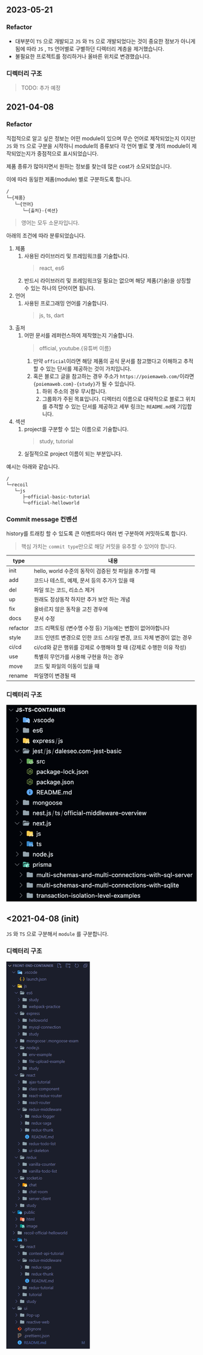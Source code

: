 ## 2023-05-21

### Refactor

- 대부분이 `TS` 으로 개발되고 `JS` 와 `TS` 으로 개발되었다는 것이 중요한 정보가 아니게 됨에 따라 `JS` , `TS` 언어별로 구별하던 디렉터리 계층을 제거했습니다.
- 불필요한 프로젝트를 정리하거나 올바른 위치로 변경했습니다.

### 디렉터리 구조

> TODO: 추가 예정

## 2021-04-08

### Refactor

직접적으로 알고 싶은 정보는 어떤 module이 있으며 무슨 언어로 제작되었는지 이지만 `JS` 와 `TS` 으로 구분을 시작하니 module의 종류보다 각 언어 별로 몇 개의 module이 제작되었는지가 중점적으로 표시되었습니다.

제품 종류가 많아지면서 원하는 정보를 찾는데 많은 cost가 소모되었습니다.

이에 따라 동일한 제품(module) 별로 구분하도록 합니다.

```
/
└─{제품}
   └─{언어}
      └─{출처}-{섹션}
```

> 영어는 모두 소문자입니다.

아래의 조건에 따라 분류되었습니다.

1. 제품
   1. 사용된 라이브러리 및 프레임워크를 기술합니다.
      > react, es6
   1. 반드시 라이브러리 및 프레임워크일 필요는 없으며 해당 제품(기술)을 상징할 수 있는 하나의 단어이면 됩니다.
1. 언어
   1. 사용된 프로그래밍 언어를 기술합니다.
      > js, ts, dart
1. 출저
   1. 어떤 문서를 레퍼런스하여 제작했는지 기술합니다.
      > official, youtube.{유튜버 이름}
      1. 만약 `official`이라면 해당 제품의 공식 문서를 참고했다고 이해하고 추적할 수 있는 단서를 제공하는 것이 가치입니다.
      1. 혹은 블로그 글을 참고하는 경우 주소가 `https://poiemaweb.com/`이라면 `{poiemaweb.com}-{study}`가 될 수 있습니다.
         1. 하위 주소의 경우 무시합니다.
         1. 그룹화가 주된 목표입니다. 디렉터리 이름으로 대략적으로 블로그 위치를 추적할 수 있는 단서를 제공하고 세부 링크는 `README.md`에 기입합니다.
1. 섹션
   1. project를 구분할 수 있는 이름으로 기술합니다.
      > study, tutorial
   1. 실질적으로 project 이름이 되는 부분입니다.

예시는 아래와 같습니다.

```
/
└─recoil
   └─js
      ├─official-basic-tutorial
      └─official-helloworld
```

### Commit message 컨벤션

history를 트래킹 할 수 있도록 큰 이벤트마다 여러 번 구분하여 커밋하도록 합니다.

> 핵심 가치는 `commit type`만으로 해당 커밋을 유추할 수 있어야 합니다.

| type     | 내용                                                                   |
| -------- | ---------------------------------------------------------------------- |
| init     | hello, world 수준의 동작이 검증된 첫 파일을 추가할 때                  |
| add      | 코드나 테스트, 예제, 문서 등의 추가가 있을 때                          |
| del      | 파일 또는 코드, 리소스 제거                                            |
| up       | 원래도 정상동작 하지만 추가 보안 하는 개념                             |
| fix      | 올바르지 않은 동작을 고친 경우에                                       |
| docs     | 문서 수정                                                              |
| refactor | 코드 리팩토링 (변수명 수정 등) 기능에는 변함이 없어야합니다            |
| style    | 코드 인덴트 변경으로 인한 코드 스타일 변경, 코드 자체 변경이 없는 경우 |
| ci/cd    | ci/cd와 같은 행위를 강제로 수행해야 할 때 (강제로 수행한 이유 작성)    |
| use      | 특별히 무언가를 사용해 구현을 하는 경우                                |
| move     | 코드 및 파일의 이동이 있을 때                                          |
| rename   | 파일명이 변경될 때                                                     |

### 디렉터리 구조

![image](./assets/2.png)

## <2021-04-08 (init)

`JS` 와 `TS` 으로 구분해서 `module` 를 구분합니다.

### 디렉터리 구조

![image](./assets/1.png)

